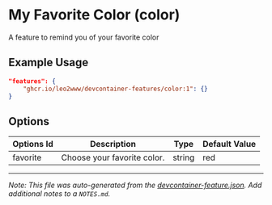 
# My Favorite Color (color)

A feature to remind you of your favorite color

## Example Usage

```json
"features": {
    "ghcr.io/leo2www/devcontainer-features/color:1": {}
}
```

## Options

| Options Id | Description | Type | Default Value |
|-----|-----|-----|-----|
| favorite | Choose your favorite color. | string | red |



---

_Note: This file was auto-generated from the [devcontainer-feature.json](https://github.com/leo2www/devcontainer-features-sdkman/blob/main/src/color/devcontainer-feature.json).  Add additional notes to a `NOTES.md`._
